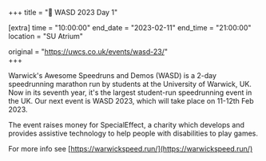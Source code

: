 +++
title = "🏃 WASD 2023 Day 1"

[extra]
time = "10:00:00"
end_date = "2023-02-11"
end_time = "21:00:00"
location = "SU Atrium"

original = "https://uwcs.co.uk/events/wasd-23/"    
+++

Warwick's Awesome Speedruns and Demos (WASD) is a 2-day speedrunning marathon run by students at the University of Warwick, UK. Now in its seventh year, it's the largest student-run speedrunning event in the UK. Our next event is WASD 2023, which will take place on 11-12th Feb 2023.

The event raises money for SpecialEffect, a charity which develops and provides assistive technology to help people with disabilities to play games.

For more info see [https://warwickspeed.run/](https://warwickspeed.run/)
